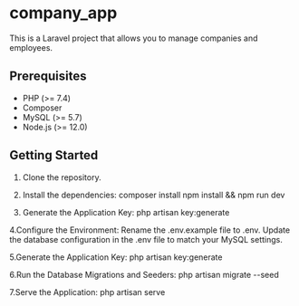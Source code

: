 # company_app
This is a Laravel project that allows you to manage companies and employees.

## Prerequisites

- PHP (>= 7.4)
- Composer
- MySQL (>= 5.7)
- Node.js (>= 12.0)

## Getting Started

1. Clone the repository.
   
2. Install the dependencies:
    composer install
    npm install && npm run dev
    
3. Generate the Application Key:
    php artisan key:generate
    
4.Configure the Environment:
    Rename the .env.example file to .env.
    Update the database configuration in the .env file to match your MySQL settings.
    
5.Generate the Application Key:
    php artisan key:generate
    
6.Run the Database Migrations and Seeders:
    php artisan migrate --seed
    
7.Serve the Application:
    php artisan serve

    


    

